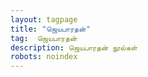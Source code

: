 ```yaml
---
layout: tagpage
title: "ஜெயபாரதன்"
tag:  ஜெயபாரதன்
description: ஜெயபாரதன் நூல்கள்
robots: noindex
---
```

